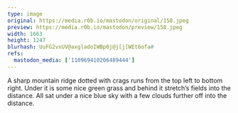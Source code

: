 ```yaml
---
type: image
original: https://media.r0b.io/mastodon/original/158.jpeg
preview: https://media.r0b.io/mastodon/preview/158.jpeg
width: 1663
height: 1247
blurhash: UuFG2vxUV@axgladoIWBp0j@j[j[WEt6ofa#
refs:
  mastodon_media: ['110969410206489444']
---
```


A sharp mountain ridge dotted with crags runs from the top left to bottom right. Under it is some nice green grass and behind it stretch’s fields into the distance. All sat under a nice blue sky with a few clouds further off into the distance. 
